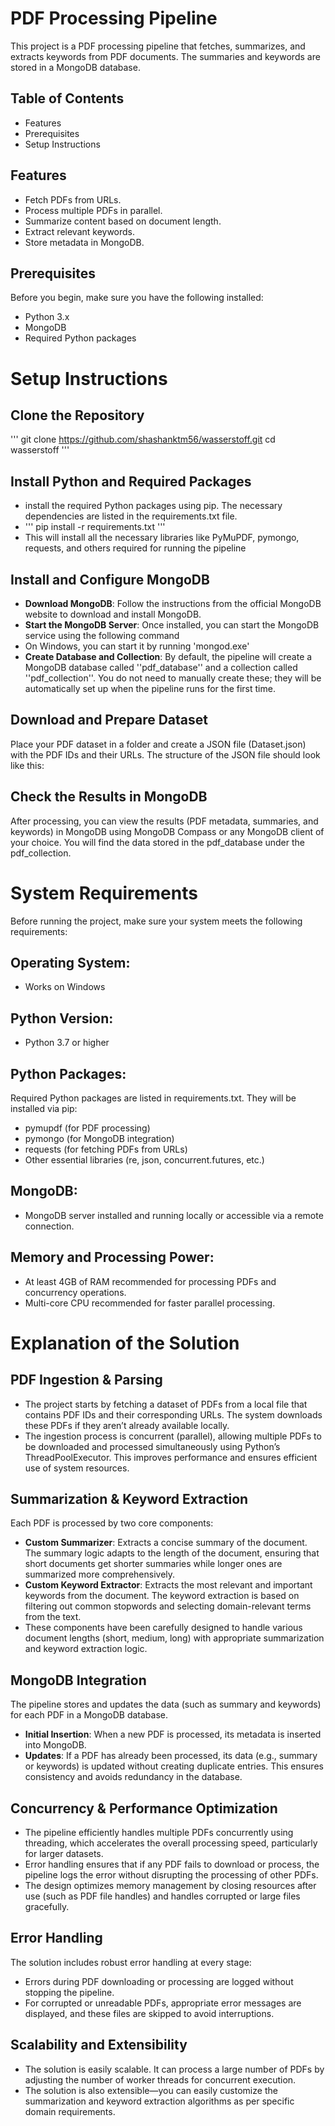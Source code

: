 # PDF Processing Pipeline
This project is a PDF processing pipeline that fetches, summarizes, and extracts keywords from PDF documents. The summaries and keywords are stored in a MongoDB database.
## Table of Contents
* Features
* Prerequisites
* Setup Instructions
  
## Features
* Fetch PDFs from URLs.
* Process multiple PDFs in parallel.
* Summarize content based on document length.
* Extract relevant keywords.
* Store metadata in MongoDB.

## Prerequisites
Before you begin, make sure you have the following installed:
* Python 3.x
* MongoDB
* Required Python packages

# Setup Instructions
## Clone the Repository
''' git clone  https://github.com/shashanktm56/wasserstoff.git
   cd wasserstoff '''
##  Install Python and Required Packages
* install the required Python packages using pip. The necessary dependencies are listed in the requirements.txt file.
*  ''' pip install -r requirements.txt '''
* This will install all the necessary libraries like PyMuPDF, pymongo, requests, and others required for running the pipeline
##  Install and Configure MongoDB
* **Download MongoDB**: Follow the instructions from the official MongoDB website to download and install MongoDB.
* **Start the MongoDB Server**: Once installed, you can start the MongoDB service using the following command
* On Windows, you can start it by running
  'mongod.exe'
* **Create Database and Collection**: By default, the pipeline will create a MongoDB database called ''pdf_database'' and a collection called ''pdf_collection''. You do not need to manually create these; they will be automatically set up when the pipeline runs for the first time.
## Download and Prepare Dataset
Place your PDF dataset in a folder and create a JSON file (Dataset.json) with the PDF IDs and their URLs. The structure of the JSON file should look like this:

## Check the Results in MongoDB
After processing, you can view the results (PDF metadata, summaries, and keywords) in MongoDB using MongoDB Compass or any MongoDB client of your choice. You will find the data stored in the pdf_database under the pdf_collection.


# System Requirements
Before running the project, make sure your system meets the following requirements:
## Operating System:
* Works on Windows
## Python Version:
* Python 3.7 or higher
## Python Packages:
Required Python packages are listed in requirements.txt. They will be installed via pip:
* pymupdf (for PDF processing)
* pymongo (for MongoDB integration)
* requests (for fetching PDFs from URLs)
* Other essential libraries (re, json, concurrent.futures, etc.)
## MongoDB:
* MongoDB server installed and running locally or accessible via a remote connection.
## Memory and Processing Power:
* At least 4GB of RAM recommended for processing PDFs and concurrency operations.
* Multi-core CPU recommended for faster parallel processing.


# Explanation of the Solution
## PDF Ingestion & Parsing
* The project starts by fetching a dataset of PDFs from a local file that contains PDF IDs and their corresponding URLs. The system downloads these PDFs if they aren’t already available locally.
* The ingestion process is concurrent (parallel), allowing multiple PDFs to be downloaded and processed simultaneously using Python’s ThreadPoolExecutor. This improves performance and ensures efficient use of system resources.
## Summarization & Keyword Extraction
Each PDF is processed by two core components:
* **Custom Summarizer**: Extracts a concise summary of the document. The summary logic adapts to the length of the document, ensuring that short documents get shorter summaries while longer ones are summarized more comprehensively.
* **Custom Keyword Extractor**: Extracts the most relevant and important keywords from the document. The keyword extraction is based on filtering out common stopwords and selecting domain-relevant terms from the text.
* These components have been carefully designed to handle various document lengths (short, medium, long) with appropriate summarization and keyword extraction logic.
## MongoDB Integration
The pipeline stores and updates the data (such as summary and keywords) for each PDF in a MongoDB database.
* **Initial Insertion**: When a new PDF is processed, its metadata is inserted into MongoDB.
* **Updates**: If a PDF has already been processed, its data (e.g., summary or keywords) is updated without creating duplicate entries. This ensures consistency and avoids redundancy in the database.
##  Concurrency & Performance Optimization
* The pipeline efficiently handles multiple PDFs concurrently using threading, which accelerates the overall processing speed, particularly for larger datasets.
* Error handling ensures that if any PDF fails to download or process, the pipeline logs the error without disrupting the processing of other PDFs.
* The design optimizes memory management by closing resources after use (such as PDF file handles) and handles corrupted or large files gracefully.
 ## Error Handling
The solution includes robust error handling at every stage:
* Errors during PDF downloading or processing are logged without stopping the pipeline.
* For corrupted or unreadable PDFs, appropriate error messages are displayed, and these files are skipped to avoid interruptions.
##  Scalability and Extensibility
* The solution is easily scalable. It can process a large number of PDFs by adjusting the number of worker threads for concurrent execution.
* The solution is also extensible—you can easily customize the summarization and keyword extraction algorithms as per specific domain requirements.
